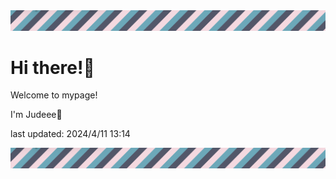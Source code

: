 <!-- Header image -->
<img src="./pokemon/pokemon_5.png" width="1000">

# Hi there!👋

Welcome to mypage!

I'm Judeee🐷

last updated: 2024/4/11 13:14

<!-- Footer image -->
<img src="./pokemon/pokemon_5.png" width="1000">
